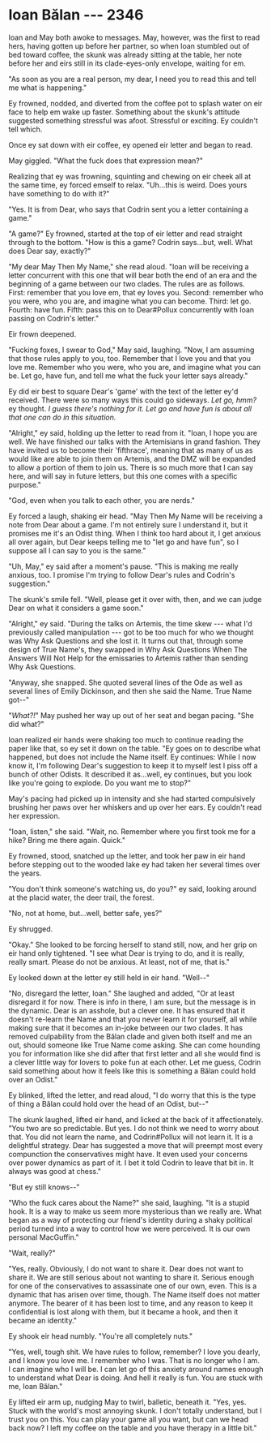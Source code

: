 # Ioan Bălan --- 2346

Ioan and May both awoke to messages. May, however, was the first to read hers, having gotten up before her partner, so when Ioan stumbled out of bed toward coffee, the skunk was already sitting at the table, her note before her and eirs still in its clade-eyes-only envelope, waiting for em.

"As soon as you are a real person, my dear, I need you to read this and tell me what is happening."

Ey frowned, nodded, and diverted from the coffee pot to splash water on eir face to help em wake up faster. Something about the skunk's attitude suggested something stressful was afoot. Stressful or exciting. Ey couldn't tell which.

Once ey sat down with eir coffee, ey opened eir letter and began to read.

May giggled. "What the fuck does that expression mean?"

Realizing that ey was frowning, squinting and chewing on eir cheek all at the same time, ey forced emself to relax. "Uh...this is weird. Does yours have something to do with it?"

"Yes. It is from Dear, who says that Codrin sent you a letter containing a game."

"A game?" Ey frowned, started at the top of eir letter and read straight through to the bottom. "How is this a game? Codrin says...but, well. What does Dear say, exactly?"

"My dear May Then My Name," she read aloud. "Ioan will be receiving a letter concurrent with this one that will bear both the end of an era and the beginning of a game between our two clades. The rules are as follows. First: remember that you love em, that ey loves you. Second: remember who you were, who you are, and imagine what you can become. Third: let go. Fourth: have fun. Fifth: pass this on to Dear#Pollux concurrently with Ioan passing on Codrin's letter."

Eir frown deepened.

"Fucking foxes, I swear to God," May said, laughing. "Now, I am assuming that those rules apply to you, too. Remember that I love you and that you love me. Remember who you were, who you are, and imagine what you can be. Let go, have fun, and tell me what the fuck your letter says already."

Ey did eir best to square Dear's 'game' with the text of the letter ey'd received. There were so many ways this could go sideways. *Let go, hmm?* ey thought. *I guess there's nothing for it. Let go and have fun is about all that one can do in this situation.*

"Alright," ey said, holding up the letter to read from it. "Ioan, I hope you are well. We have finished our talks with the Artemisians in grand fashion. They have invited us to become their 'fifthrace', meaning that as many of us as would like are able to join them on Artemis, and the DMZ will be expanded to allow a portion of them to join us. There is so much more that I can say here, and will say in future letters, but this one comes with a specific purpose."

"God, even when you talk to each other, you are nerds."

Ey forced a laugh, shaking eir head. "May Then My Name will be receiving a note from Dear about a game. I'm not entirely sure I understand it, but it promises me it's an Odist thing. When I think too hard about it, I get anxious all over again, but Dear keeps telling me to "let go and have fun", so I suppose all I can say to you is the same."

"Uh, May," ey said after a moment's pause. "This is making me really anxious, too. I promise I'm trying to follow Dear's rules and Codrin's suggestion."

The skunk's smile fell. "Well, please get it over with, then, and we can judge Dear on what it considers a game soon."

"Alright," ey said. "During the talks on Artemis, the time skew --- what I'd previously called manipulation --- got to be too much for who we thought was Why Ask Questions and she lost it. It turns out that, through some design of True Name's, they swapped in Why Ask Questions When The Answers Will Not Help for the emissaries to Artemis rather than sending Why Ask Questions.

"Anyway, she snapped. She quoted several lines of the Ode as well as several lines of Emily Dickinson, and then she said the Name. True Name got--"

"*What?!*" May pushed her way up out of her seat and began pacing. "She did what?"

Ioan realized eir hands were shaking too much to continue reading the paper like that, so ey set it down on the table. "Ey goes on to describe what happened, but does not include the Name itself. Ey continues: While I now know it, I'm following Dear's suggestion to keep it to myself lest I piss off a bunch of other Odists. It described it as...well, ey continues, but you look like you're going to explode. Do you want me to stop?"

May's pacing had picked up in intensity and she had started compulsively brushing her paws over her whiskers and up over her ears. Ey couldn't read her expression.

"Ioan, listen," she said. "Wait, no. Remember where you first took me for a hike? Bring me there again. Quick."

Ey frowned, stood, snatched up the letter, and took her paw in eir hand before stepping out to the wooded lake ey had taken her several times over the years.

"You don't think someone's watching us, do you?" ey said, looking around at the placid water, the deer trail, the forest.

"No, not at home, but...well, better safe, yes?"

Ey shrugged.

"Okay." She looked to be forcing herself to stand still, now, and her grip on eir hand only tightened. "I see what Dear is trying to do, and it is really, really smart. Please do not be anxious. At least, not of me, that is."

Ey looked down at the letter ey still held in eir hand. "Well--"

"No, disregard the letter, Ioan." She laughed and added, "Or at least disregard it for now. There is info in there, I am sure, but the message is in the dynamic. Dear is an asshole, but a clever one. It has ensured that it doesn't re-learn the Name and that you never learn it for yourself, all while making sure that it becomes an in-joke between our two clades. It has removed culpability from the Bălan clade and given both itself and me an out, should someone like True Name come asking. She can come hounding you for information like she did after that first letter and all she would find is a clever little way for lovers to poke fun at each other. Let me guess, Codrin said something about how it feels like this is something a Bălan could hold over an Odist."

Ey blinked, lifted the letter, and read aloud, "I do worry that this is the type of thing a Bălan could hold over the head of an Odist, but--"

The skunk laughed, lifted eir hand, and licked at the back of it affectionately. "You two are so predictable. But yes. I do not think we need to worry about that. You did not learn the name, and Codrin#Pollux will not learn it. It is a delightful strategy. Dear has suggested a move that will preempt most every compunction the conservatives might have. It even used your concerns over power dynamics as part of it. I bet it told Codrin to leave that bit in. It always was good at chess."

"But ey still knows--"

"Who the fuck cares about the Name?" she said, laughing. "It is a stupid hook. It is a way to make us seem more mysterious than we really are. What began as a way of protecting our friend's identity during a shaky political period turned into a way to control how we were perceived. It is our own personal MacGuffin."

"Wait, really?"

"Yes, really. Obviously, I do not want to share it. Dear does not want to share it. We are still serious about not wanting to share it. Serious enough for one of the conservatives to assassinate one of our own, even. This is a dynamic that has arisen over time, though. The Name itself does not matter anymore. The bearer of it has been lost to time, and any reason to keep it confidential is lost along with them, but it became a hook, and then it became an identity."

Ey shook eir head numbly. "You're all completely nuts."

"Yes, well, tough shit. We have rules to follow, remember? I love you dearly, and I know you love me. I remember who I was. That is no longer who I am. I can imagine who I will be. I can let go of this anxiety around names enough to understand what Dear is doing. And hell it really is fun. You are stuck with me, Ioan Bălan."

Ey lifted eir arm up, nudging May to twirl, balletic, beneath it. "Yes, yes. Stuck with the world's most annoying skunk. I don't totally understand, but I trust you on this. You can play your game all you want, but can we head back now? I left my coffee on the table and you have therapy in a little bit."

